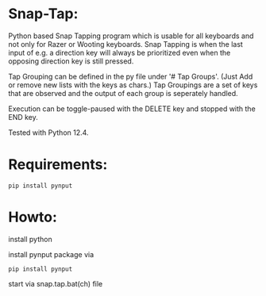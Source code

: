 # Snap-Tap:
Python based Snap Tapping program which is usable for all keyboards and not only for Razer or Wooting keyboards.
Snap Tapping is when the last input of e.g. a direction key will always be prioritized even when the opposing direction key is still pressed.

Tap Grouping can be defined in the py file under '# Tap Groups'. (Just Add or remove new lists with the keys as chars.)
Tap Groupings are a set of keys that are observed and the output of each group is seperately handled.

Execution can be toggle-paused with the DELETE key and stopped with the END key.

Tested with Python 12.4.

# Requirements:
```
pip install pynput 
```

# Howto:
install python

install pynput package via

``` pip install pynput ```

start via snap.tap.bat(ch) file
